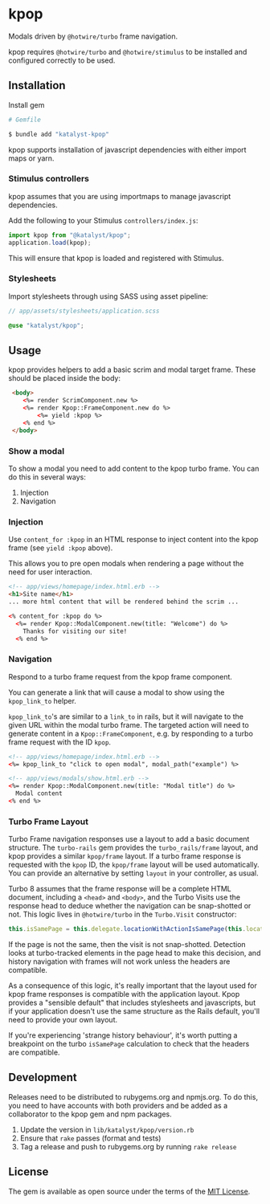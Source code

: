 # kpop

Modals driven by `@hotwire/turbo` frame navigation.

kpop requires `@hotwire/turbo` and `@hotwire/stimulus` to be installed and configured correctly to be used.

## Installation

Install gem
```bash
# Gemfile

$ bundle add "katalyst-kpop"
```

kpop supports installation of javascript dependencies with either import maps or yarn.

### Stimulus controllers

kpop assumes that you are using importmaps to manage javascript dependencies.

Add the following to your Stimulus `controllers/index.js`:

```js
import kpop from "@katalyst/kpop";
application.load(kpop);
```

This will ensure that kpop is loaded and registered with Stimulus.

### Stylesheets

Import stylesheets through using SASS using asset pipeline:

```scss 
// app/assets/stylesheets/application.scss

@use "katalyst/kpop";
```

## Usage

kpop provides helpers to add a basic scrim and modal target frame. These should be placed inside the body:
```html
 <body>
    <%= render ScrimComponent.new %>
    <%= render Kpop::FrameComponent.new do %>
        <%= yield :kpop %>
    <% end %>
 </body>
```

### Show a modal

To show a modal you need to add content to the kpop turbo frame. You can do this in several ways:
1. Injection 
2. Navigation 

### Injection
Use `content_for :kpop` in an HTML response to inject content into the kpop frame (see `yield :kpop` above).

This allows you to pre open modals when rendering a page without the need for user interaction.

```html
<!-- app/views/homepage/index.html.erb -->
<h1>Site name</h1>
... more html content that will be rendered behind the scrim ...

<% content_for :kpop do %>
  <%= render Kpop::ModalComponent.new(title: "Welcome") do %>
    Thanks for visiting our site!
  <% end %>
```

### Navigation
Respond to a turbo frame request from the kpop frame component.

You can generate a link that will cause a modal to show using the `kpop_link_to` helper.

`kpop_link_to`'s are similar to a `link_to` in rails, but it will navigate to the given URL within the modal turbo
frame. The targeted action will need to generate content in a `Kpop::FrameComponent`, e.g. by responding to a turbo
frame request with the ID `kpop`.

```html
<!-- app/views/homepage/index.html.erb -->
<%= kpop_link_to "click to open modal", modal_path("example") %>
```

```html
<!-- app/views/modals/show.html.erb -->
<%= render Kpop::ModalComponent.new(title: "Modal title") do %>
  Modal content
<% end %>
```

### Turbo Frame Layout

Turbo Frame navigation responses use a layout to add a basic document structure. The `turbo-rails` gem provides the
`turbo_rails/frame` layout, and kpop provides a similar `kpop/frame` layout. If a turbo frame response is requested with
the `kpop` ID, the `kpop/frame` layout will be used automatically.  You can provide an alternative by setting `layout`
in your controller, as usual.

Turbo 8 assumes that the frame response will be a complete HTML document, including a `<head>` and `<body>`, and the
Turbo Visits use the response head to deduce whether the navigation can be snap-shotted or not. This logic lives in
`@hotwire/turbo` in the `Turbo.Visit` constructor:

```javascript
this.isSamePage = this.delegate.locationWithActionIsSamePage(this.location, this.action);
```

If the page is not the same, then the visit is not snap-shotted. Detection looks at turbo-tracked elements in the page
head to make this decision, and history navigation with frames will not work unless the headers are compatible.

As a consequence of this logic, it's really important that the layout used for kpop frame responses is compatible with
the application layout. Kpop provides a "sensible default" that includes stylesheets and javascripts, but if your
application doesn't use the same structure as the Rails default, you'll need to provide your own layout.

If you're experiencing 'strange history behaviour', it's worth putting a breakpoint on the turbo `isSamePage`
calculation to check that the headers are compatible.

## Development

Releases need to be distributed to rubygems.org and npmjs.org. To do this, you need to have accounts with both providers
and be added as a collaborator to the kpop gem and npm packages.

1. Update the version in `lib/katalyst/kpop/version.rb`
2. Ensure that `rake` passes (format and tests)
3. Tag a release and push to rubygems.org by running `rake release`

## License

The gem is available as open source under the terms of the [MIT License](https://opensource.org/licenses/MIT).
